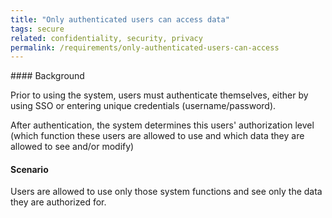 ```yaml
---
title: "Only authenticated users can access data"
tags: secure
related: confidentiality, security, privacy
permalink: /requirements/only-authenticated-users-can-access
---
```


<div class="quality-requirement" markdown="1">
#### Background

Prior to using the system, users must authenticate themselves, either by using SSO or entering unique credentials (username/password).

After authentication, the system determines this users' authorization level (which function these users are allowed to use and which data they are allowed to see and/or modify)

#### Scenario

Users are allowed to use only those system functions and see only the data they are authorized for.


</div><br>



